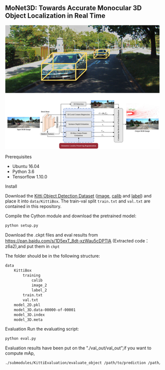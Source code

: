 ## MoNet3D: Towards Accurate Monocular 3D Object Localization in Real Time


<img src="https://raw.githubusercontent.com/CQUlearningsystemgroup/YicongPeng/master/demo.jpg">

Prerequisites
- Ubuntu 16.04
- Python 3.6
- Tensorflow 1.10.0

Install

Download the [Kitti Object Detection Dataset](http://www.cvlibs.net/datasets/kitti/eval_object.php?obj_benchmark=3d) ([image](http://www.cvlibs.net/download.php?file=data_object_image_2.zip), [calib](http://www.cvlibs.net/download.php?file=data_object_calib.zip) and [label](http://www.cvlibs.net/download.php?file=data_object_label_2.zip)) and place it into `data/KittiBox`. 
The train-val split `train.txt` and `val.txt` are contained in this repository.
 
Compile the Cython module and download the pretrained model:
```bash
python setup.py
```
Download the .ckpt files and eval results from https://pan.baidu.com/s/1D5exT_8dt-xzWau5cDPTlA (Extracted code：z6a2),and put them in `ckpt`

The folder should be in the following structure:
```
data
    KittiBox
        training
            calib
            image_2
            label_2
        train.txt
        val.txt
    model_2D.pkl
    model_3D.data-00000-of-00001
    model_3D.index
    model_3D.meta
```
Evaluation
Run the evaluating script:
```bash
python eval.py
```
Evaluation results have been put on the "./val_out/val_out",if you want to compute mAp,
```bash
./submodules/KittiEvaluation/evaluate_object /path/to/prediction /path/to/gt
```
